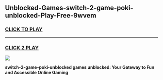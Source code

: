 
## Unblocked-Games-switch-2-game-poki-unblocked-Play-Free-9wvem
<h3>
<a href="https://premium76.site?title=switch-2-game-poki-unblocked&ref=15A">CLICK TO PLAY</a></h3>
<hr>

<h3>
<a href="https://premium76.site?title=switch-2-game-poki-unblocked&ref=15A">CLICK 2 PLAY</a>
  
</h3>

<a href="https://premium76.site?title=switch-2-game-poki-unblocked&ref=15A"><img src="https://clearcache.store/games.png"></a>


**switch-2-game-poki-unblocked games unblocked: Your Gateway to Fun and Accessible Online Gaming**
